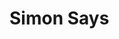 <a class="github-button button" href="https://github.com/Multimedia-Engineering-Regensburg-Demos/MME-Simon-Says"></a> 

# Simon Says